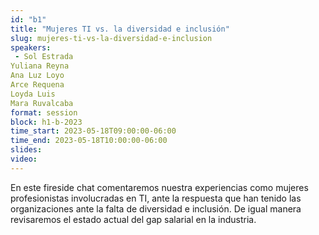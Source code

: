 ```yaml
---
id: "b1"
title: "Mujeres TI vs. la diversidad e inclusión"
slug: mujeres-ti-vs-la-diversidad-e-inclusion
speakers:
 - Sol Estrada
Yuliana Reyna
Ana Luz Loyo
Arce Requena
Loyda Luis
Mara Ruvalcaba
format: session
block: h1-b-2023
time_start: 2023-05-18T09:00:00-06:00
time_end: 2023-05-18T10:00:00-06:00
slides: 
video: 
---
```


 En este fireside chat comentaremos nuestra experiencias como mujeres profesionistas involucradas en TI, ante la respuesta que han tenido las organizaciones ante la falta de diversidad e inclusión. De igual manera revisaremos el estado actual del gap salarial en la industria.